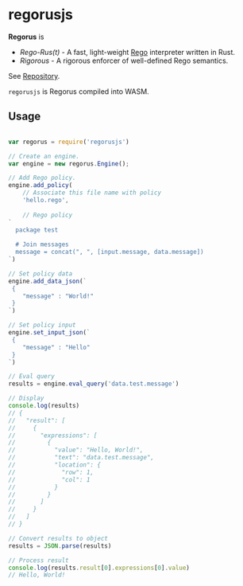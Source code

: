 # regorusjs

**Regorus** is

  - *Rego*-*Rus(t)*  - A fast, light-weight [Rego](https://www.openpolicyagent.org/docs/latest/policy-language/)
   interpreter written in Rust.
  - *Rigorous* - A rigorous enforcer of well-defined Rego semantics.

See [Repository](https://github.com/microsoft/regorus).

`regorusjs` is Regorus compiled into WASM.

## Usage

```javascript

var regorus = require('regorusjs')

// Create an engine.
var engine = new regorus.Engine();

// Add Rego policy.
engine.add_policy(
    // Associate this file name with policy
    'hello.rego',
    
    // Rego policy
`
  package test
  
  # Join messages
  message = concat(", ", [input.message, data.message])
`)

// Set policy data
engine.add_data_json(`
 {
    "message" : "World!"
 }
`)

// Set policy input
engine.set_input_json(`
 {
	"message" : "Hello"
 }
`)

// Eval query
results = engine.eval_query('data.test.message')

// Display
console.log(results)
// {
//   "result": [
//     {
//       "expressions": [
//         {
//           "value": "Hello, World!",
//           "text": "data.test.message",
//           "location": {
//             "row": 1,
//             "col": 1
//           }
//         }
//       ]
//     }
//   ]
// }

// Convert results to object
results = JSON.parse(results)

// Process result
console.log(results.result[0].expressions[0].value)
// Hello, World!
```
